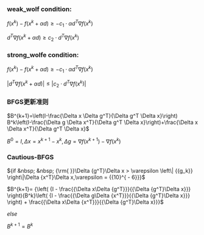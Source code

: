 ### weak_wolf condition:

$f({x^k}) - f({x^k} + \alpha d) \ge  - c_1 \cdot \alpha {d^T}\nabla f({x^k})$

${d^T}\nabla f({x^k + \alpha d}) \ge c_2 \cdot {d^T}\nabla f({x^k})$  

### strong_wolfe condition:

$f({x^k}) - f({x^k} + \alpha d) \ge  - c_1 \cdot \alpha {d^T}\nabla f({x^k})$

$\lvert {d^T}\nabla f({x^k + \alpha d}) \rvert \le \lvert c_2 \cdot {d^T}\nabla f({x^k})  \rvert$

### BFGS更新准则

$B^{k+1}=\left(I-\frac{\Delta x \Delta g^T}{\Delta g^T \Delta x}\right) B^k\left(I-\frac{\Delta g \Delta x^T}{\Delta g^T \Delta x}\right)+\frac{\Delta x \Delta x^T}{\Delta g^T \Delta x}$

$B^0=I, \Delta x=x^{k+1}-x^k, \Delta g=\nabla f\left(x^{k+1}\right)-\nabla f\left(x^k\right)$

### Cautious-BFGS

${if &nbsp; &nbsp;   {\rm{ }}\Delta {g^T}\Delta x > \varepsilon \left\| {{g_k}} \right\|\Delta {x^T}\Delta x,\varepsilon  = {{10}^{ - 6}}}$

$B^{k+1}= {\left( {I - \frac{{\Delta x\Delta {g^T}}}{{\Delta {g^T}\Delta x}}} \right){B^k}\left( {I - \frac{{\Delta g\Delta {x^T}}}{{\Delta {g^T}\Delta x}}} \right) + \frac{{\Delta x\Delta {x^T}}}{{\Delta {g^T}\Delta x}}}$

$else$

$B^{k+1}=B^{k}$
